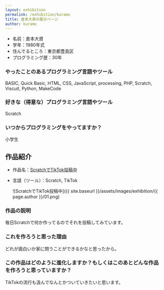 ```yaml
---
layout: exhibition
permalink: /exhibition/kuramo
title: 倉本大資の展示ページ
author: kuramo
---
```

- 名前：倉本大資
- 学年：1980年式
- 住んでるところ：東京都豊島区
- プログラミング歴：30年

### やったことのあるプログラミング言語やツール

BASIC, Quick Basic, HTML, CSS, JavaScript, processing, PHP, Scratch, Viscuit, Python, MakeCode

### 好きな（得意な）プログラミング言語やツール

Scratch

### いつからプログラミングをやってますか？

小学生

## 作品紹介

- 作品名：[ScratchでTikTok投稿中](https://www.tiktok.com/@qramojo?)
- 言語（ツール）：Scratch, TikTok

    ![ScratchでTikTok投稿中]({{ site.baseurl }}/assets/images/exhibition/{{ page.author }}/01.png)

### 作品の説明

毎日Scratchで何か作ってるのでそれを投稿してみています。

### これを作ろうと思った理由

どれが面白いか家に問うことができるかなと思ったから。

### この作品はどのように進化しますか？もしくはこのあとどんな作品を作ろうと思っていますか？

TikTokの流行も汲んでなんとかついていきたいと思います。
